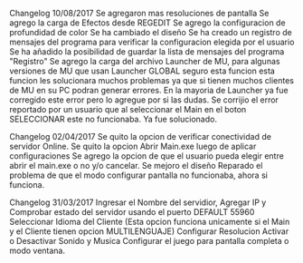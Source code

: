 Changelog 10/08/2017
Se agregaron mas resoluciones de pantalla
Se agrego la carga de Efectos desde REGEDIT
Se agrego la configuracion de profundidad de color
Se ha cambiado el diseño
Se ha creado un registro de mensajes del programa para verificar la configuracion elegida por el usuario
Se ha añadido la posibilidad de guardar la lista de mensajes del programa "Registro"
Se agrego la carga del archivo Launcher de MU, para algunas versiones de MU que usan Launcher GLOBAL seguro esta funcion esta funcion les solucionara muchos problemas ya que si tienen muchos clientes de MU en su PC podran generar errores. En la mayoria de Launcher ya fue corregido este error pero lo agregue por si las dudas.
Se corrijio el error reportado por un usuario que al seleccionar el Main en el boton SELECCIONAR este no funcionaba. Ya fue solucionado.

Changelog 02/04/2017
Se quito la opcion de verificar conectividad de servidor Online.
Se quito la opcion Abrir Main.exe luego de aplicar configuraciones
Se agrego la opcion de que el usuario pueda elegir entre abrir el main.exe  o no y/o cancelar.
Se mejoro el diseño
Reparado el problema de que el modo configurar pantalla no funcionaba, ahora si funciona.

Changelog 31/03/2017
Ingresar el Nombre del servidior, Agregar IP y Comprobar estado del servidor usando el puerto DEFAULT 55960
Seleccionar Idioma del Cliente (Esta opcion funciona unicamente si el Main y el Cliente tienen opcion MULTILENGUAJE)
Configurar Resolucion
Activar o Desactivar Sonido y Musica
Configurar el juego para pantalla completa o modo ventana.
